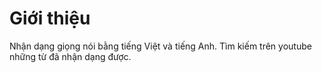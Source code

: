 # Giới thiệu

Nhận dạng giọng nói bằng tiếng Việt và tiếng Anh.
Tìm kiếm trên youtube những từ đã nhận dạng được.
